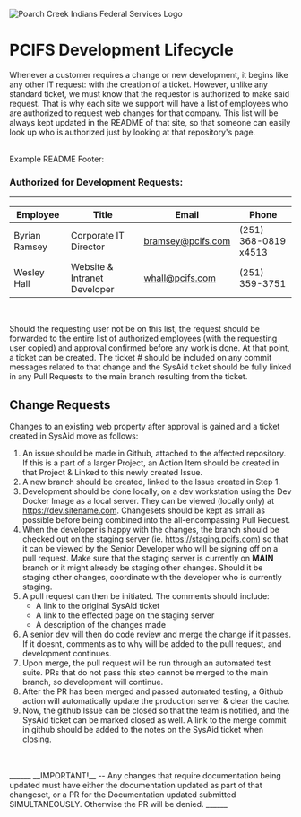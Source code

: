 ![Poarch Creek Indians Federal Services Logo](https://pcifs.com/user/images/assets/SdWFPGMerCAgnyu.svg)
# PCIFS Development Lifecycle

Whenever a customer requires a change or new development, it begins like any other IT request: with the creation of a ticket. However, unlike any standard ticket, we must know that the requestor is authorized to make said request. That is why each site we support will have a list of employees who are authorized to request web changes for that company. This list will be always kept updated in the README of that site, so that someone can easily look up who is authorized just by looking at that repository's page.

<br/>
Example README Footer:

### Authorized for Development Requests:
-----
| Employee | Title | Email | Phone |
|----------------|-------------|--------------|-----------|
Byrian Ramsey | Corporate IT Director | bramsey@pcifs.com | (251) 368-0819 x4513
Wesley Hall | Website & Intranet Developer | whall@pcifs.com  | (251) 359-3751  
<br/>


Should the requesting user not be on this list, the request should be forwarded to the entire list of authorized employees (with the requesting user copied) and approval confirmed before any work is done. At that point, a ticket can be created. The ticket # should be included on any commit messages related to that change and the SysAid ticket should be fully linked in any Pull Requests to the main branch resulting from the ticket.

## Change Requests
Changes to an existing web property after approval is gained and a ticket created in SysAid move as follows:

1. An issue should be made in Github, attached to the affected repository. If this is a part of a larger Project, an Action Item should be created in that Project & Linked to this newly created Issue.
1. A new branch should be created, linked to the Issue created in Step 1.
1. Development should be done locally, on a dev workstation using the Dev Docker Image as a local server. They can be viewed (locally only) at https://dev.sitename.com. Changesets should be kept as small as possible before being combined into the all-encompassing Pull Request.
1. When the developer is happy with the changes, the branch should be checked out on the staging server (ie. https://staging.pcifs.com) so that it can be viewed by the Senior Developer who will be signing off on a pull request. Make sure that the staging server is currently on __MAIN__ branch or it might already be staging other changes. Should it be staging other changes, coordinate with the developer who is currently staging.
1. A pull request can then be initiated. The comments should include: 
    - A link to the original SysAid ticket
    - A link to the effected page on the staging server
    - A description of the changes made
1. A senior dev will then do code review and merge the change if it passes. If it doesnt, comments as to why will be added to the pull request, and development continues.
1. Upon merge, the pull request will be run through an automated test suite. PRs that do not pass this step cannot be merged to the main branch, so development will continue.
1. After the PR has been merged and passed automated testing, a Github action will automatically update the production server & clear the cache.
1. Now, the github Issue can be closed so that the team is notified, and the SysAid ticket can be marked closed as well. A link to the merge commit in github should be added to the notes on the SysAid ticket when closing.
<br/>
<br/>
______
__IMPORTANT!__ -- Any changes that require documentation being updated must have either the documentation updated as part of that changeset, or a PR for the Documentation updated submitted SIMULTANEOUSLY. Otherwise the PR will be denied.
______




